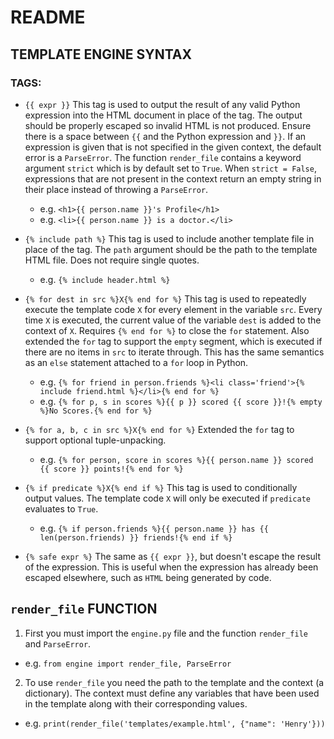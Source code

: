 # README

## TEMPLATE ENGINE SYNTAX
### TAGS:

- `{{ expr }}` This tag is used to output the result of any valid Python expression into the HTML document in place of the tag. The output should be properly escaped so invalid HTML is not produced. Ensure there is a space between `{{` and the Python expression and `}}`. If an expression is given that is not specified in the given context, the default error is a `ParseError`. The function `render_file` contains a keyword argument `strict` which is by default set to `True`. When `strict = False`, expressions that are not present in the context return an empty string in their place instead of throwing a `ParseError`.
  - e.g. `<h1>{{ person.name }}'s Profile</h1>`
  - e.g. `<li>{{ person.name }} is a doctor.</li>`

- `{% include path %}` This tag is used to include another template file in place of the tag. The `path` argument should be the path to the template HTML file. Does not require single quotes.
  - e.g. `{% include header.html %}`

- `{% for dest in src %}X{% end for %}` This tag is used to repeatedly execute the template code `X` for every element in the variable `src`. Every time `X` is executed, the current value of the variable `dest` is added to the context of `X`. Requires `{% end for %}` to close the `for` statement. Also extended the `for` tag to support the `empty` segment, which is executed if there are no items in `src` to iterate through. This has the same semantics as an `else` statement attached to a `for` loop in Python.
  - e.g. `{% for friend in person.friends %}<li class='friend'>{% include friend.html %}</li>{% end for %}`
  - e.g. `{% for p, s in scores %}{{ p }} scored {{ score }}!{% empty %}No Scores.{% end for %}`

- `{% for a, b, c in src %}X{% end for %}` Extended the `for` tag to support optional tuple-unpacking.
  - e.g. `{% for person, score in scores %}{{ person.name }} scored {{ score }} points!{% end for %}`

- `{% if predicate %}X{% end if %}` This tag is used to conditionally output values. The template code `X` will only be executed if `predicate` evaluates to `True`.
  - e.g. `{% if person.friends %}{{ person.name }} has {{ len(person.friends) }} friends!{% end if %}`

- `{% safe expr %}` The same as `{{ expr }}`, but doesn't escape the result of the expression. This is useful when the expression has already been escaped elsewhere, such as `HTML` being generated by code.




## `render_file` FUNCTION

1. First you must import the `engine.py` file and the function `render_file` and `ParseError`.
  - e.g. `from engine import render_file, ParseError`

2. To use `render_file` you need the path to the template and the context (a dictionary). The context must define any variables that have been used in the template along with their corresponding values.
  - e.g. `print(render_file('templates/example.html', {"name": 'Henry'}))`
